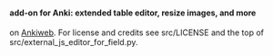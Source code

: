#### add-on for Anki: extended table editor, resize images, and more

on [Ankiweb](805891399). For license and credits see src/LICENSE and the top
of src/external_js_editor_for_field.py.
